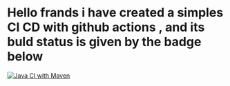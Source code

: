 # Hello frands i have created a simples CI CD with github actions , and its buld status is given by the badge below 
[![Java CI with Maven](https://github.com/pannagaUdup/SpringBoot_Quiz_Project/actions/workflows/maven.yml/badge.svg)](https://github.com/pannagaUdup/SpringBoot_Quiz_Project/actions/workflows/maven.yml)
